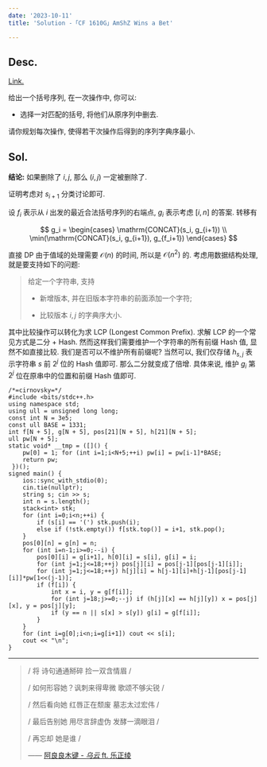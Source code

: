 ```yaml
---
date: '2023-10-11'
title: 'Solution -「CF 1610G」AmShZ Wins a Bet'

---
```


## Desc.

[Link.](http://codeforces.com/problemset/problem/1610/G)

给出一个括号序列, 在一次操作中, 你可以:

- 选择一对匹配的括号, 将他们从原序列中删去.

请你规划每次操作, 使得若干次操作后得到的序列字典序最小.

## Sol.

**结论:** 如果删除了 $i, j$, 那么 $(i, j)$ 一定被删除了.

证明考虑对 $s_{i+1}$ 分类讨论即可.

设 $f_i$ 表示从 $i$ 出发的最近合法括号序列的右端点, $g_i$ 表示考虑 $[i, n]$ 的答案. 转移有

$$
g_i = \begin{cases}
\mathrm{CONCAT}(s_i, g_{i+1}) \\
\min(\mathrm{CONCAT}(s_i, g_{i+1}), g_{f_i+1})
\end{cases}
$$

直接 DP 由于值域的处理需要 $\mathcal O(n)$ 的时间, 所以是 $\mathcal O(n^2)$ 的. 考虑用数据结构处理, 就是要支持如下的问题: 

>给定一个字符串, 支持
>
> - 新增版本, 并在旧版本字符串的前面添加一个字符;
>
> - 比较版本 $i, j$ 的字典序大小.

其中比较操作可以转化为求 LCP (Longest Common Prefix). 求解 LCP 的一个常见方式是二分 + Hash. 然而这样我们需要维护一个字符串的所有前缀 Hash 值, 显然不如直接比较. 我们是否可以不维护所有前缀呢? 当然可以, 我们仅存储 $h_{s, j}$ 表示字符串 $s$ 前 $2^j$ 位的 Hash 值即可. 那么二分就变成了倍增. 具体来说, 维护 $g_i$ 第 $2^j$ 位在原串中的位置和前缀 Hash 值即可.

```cpp[class="line-numbers"]
/*=cirnovsky=*/
#include <bits/stdc++.h>
using namespace std;
using ull = unsigned long long;
const int N = 3e5;
const ull BASE = 1331;
int f[N + 5], g[N + 5], pos[21][N + 5], h[21][N + 5];
ull pw[N + 5];
static void* __tmp = ([]() {
    pw[0] = 1; for (int i=1;i<N+5;++i) pw[i] = pw[i-1]*BASE;
    return pw;
 })();
signed main() {
    ios::sync_with_stdio(0);
    cin.tie(nullptr);
    string s; cin >> s;
    int n = s.length();
    stack<int> stk;
    for (int i=0;i<n;++i) {
        if (s[i] == '(') stk.push(i);
        else if (!stk.empty()) f[stk.top()] = i+1, stk.pop();
    }
    pos[0][n] = g[n] = n;
    for (int i=n-1;i>=0;--i) {
        pos[0][i] = g[i+1], h[0][i] = s[i], g[i] = i;
        for (int j=1;j<=18;++j) pos[j][i] = pos[j-1][pos[j-1][i]];
        for (int j=1;j<=18;++j) h[j][i] = h[j-1][i]+h[j-1][pos[j-1][i]]*pw[1<<(j-1)];
        if (f[i]) {
            int x = i, y = g[f[i]];
            for (int j=18;j>=0;--j) if (h[j][x] == h[j][y]) x = pos[j][x], y = pos[j][y];
            if (y == n || s[x] > s[y]) g[i] = g[f[i]];
        }
    }
    for (int i=g[0];i<n;i=g[i+1]) cout << s[i];
    cout << "\n";
}
```

---

> / 将 诗句通通掰碎 捡一双含情眉 /
>
> / 如何形容她？讽刺来得卑微 歌颂不够尖锐 /
>
> / 然后看向她 红唇正在颓废 墓志太过宏伟 /
>
> / 最后告别她 用尽言辞虚伪 发酵一滴眼泪 /
>
> / 再忘却 她是谁 /
>
>—— [阿良良木键 - *乌云* ft. 乐正绫](https://vocadb.net/S/342021)